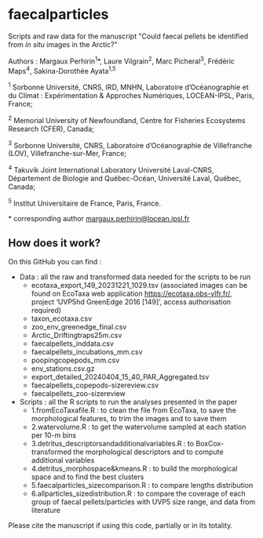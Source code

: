 # faecalparticles

Scripts and raw data for the manuscript "Could faecal pellets be identified from *in situ* images in the Arctic?"

Authors : Margaux Perhirin<sup>1</sup>*, Laure Vilgrain<sup>2</sup>, Marc Picheral<sup>3</sup>, Frédéric Maps<sup>4</sup>, Sakina-Dorothée Ayata<sup>1,5</sup> 

<sup>1</sup> Sorbonne Université, CNRS, IRD, MNHN, Laboratoire d’Océanographie et du Climat : Expérimentation & Approches Numériques,  LOCEAN-IPSL, Paris, France; 

<sup>2</sup> Memorial University of Newfoundland, Centre for Fisheries Ecosystems Research (CFER), Canada;

<sup>3</sup> Sorbonne Université, CNRS, Laboratoire d’Océanographie de Villefranche (LOV), Villefranche-sur-Mer, France; 

<sup>4</sup> Takuvik Joint International Laboratory Université Laval-CNRS, Département de Biologie and Québec-Océan, Université Laval, Québec, Canada; 

<sup>5</sup> Institut Universitaire de France, Paris, France.

\* corresponding author margaux.perhirin@locean.ipsl.fr 

## How does it work?

On this GitHub you can find :
- Data : all the raw and transformed data needed for the scripts to be run
    - ecotaxa_export_149_20231221_1029.tsv (associated images can be found on EcoTaxa web application https://ecotaxa.obs-vlfr.fr/, project ‘UVP5hd GreenEdge 2016 [149]’, access authorisation required)
    - taxon_ecotaxa.csv
    - zoo_env_greenedge_final.csv
    - Arctic_Driftingtraps25m.csv
    - faecalpellets_inddata.csv
    - faecalpellets_incubations_mm.csv
    - poopingcopepods_mm.csv
    - env_stations.csv.gz
    - export_detailed_20240404_15_40_PAR_Aggregated.tsv
    - faecalpellets_copepods-sizereview.csv
    - faecalpellets_zoo-sizereview
- Scripts : all the R scripts to run the analyses presented in the paper
    - 1.fromEcoTaxafile.R : to clean the file from EcoTaxa, to save the morphological features, to trim the images and to save them
    - 2.watervolume.R : to get the watervolume sampled at each station per 10-m bins
    - 3.detritus_descriptorsandadditionalvariables.R : to BoxCox-transformed the morphological descriptors and to compute additional variables
    - 4.detritus_morphospace&kmeans.R : to build the morphological space and to find the best clusters
    - 5.faecalparticles_sizecomparison.R : to compare lengths distribution
    - 6.allparticles_sizedistribution.R : to compare the coverage of each group of faecal pellets/particles with UVP5 size range, and data from literature


Please cite the manuscript if using this code, partially or in its totality.
